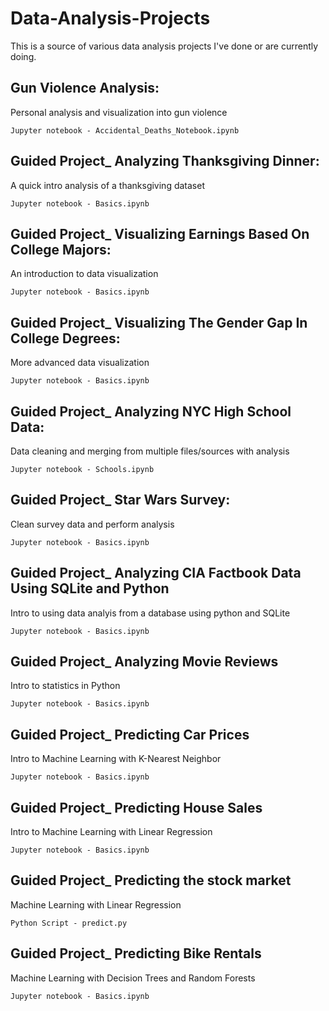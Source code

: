 # Data-Analysis-Projects
This is a source of various data analysis projects I've done or are currently doing.

## Gun Violence Analysis: 
Personal analysis and visualization into gun violence

    Jupyter notebook - Accidental_Deaths_Notebook.ipynb

## Guided Project_ Analyzing Thanksgiving Dinner:
  A quick intro analysis of a thanksgiving dataset
    
    Jupyter notebook - Basics.ipynb
  
## Guided Project_ Visualizing Earnings Based On College Majors:
  An introduction to data visualization
    
    Jupyter notebook - Basics.ipynb
  
## Guided Project_ Visualizing The Gender Gap In College Degrees:
  More advanced data visualization
    
    Jupyter notebook - Basics.ipynb
    
## Guided Project_ Analyzing NYC High School Data:
  Data cleaning and merging from multiple files/sources with analysis
  
    Jupyter notebook - Schools.ipynb

## Guided Project_ Star Wars Survey:
  Clean survey data and perform analysis
  
    Jupyter notebook - Basics.ipynb
    
## Guided Project_ Analyzing CIA Factbook Data Using SQLite and Python
  Intro to using data analyis from a database using python and SQLite

    Jupyter notebook - Basics.ipynb

## Guided Project_ Analyzing Movie Reviews
  Intro to statistics in Python

    Jupyter notebook - Basics.ipynb

## Guided Project_ Predicting Car Prices
  Intro to Machine Learning with K-Nearest Neighbor

    Jupyter notebook - Basics.ipynb

## Guided Project_ Predicting House Sales
  Intro to Machine Learning with Linear Regression

    Jupyter notebook - Basics.ipynb

## Guided Project_ Predicting the stock market
  Machine Learning with Linear Regression

    Python Script - predict.py

## Guided Project_ Predicting Bike Rentals
  Machine Learning with Decision Trees and Random Forests

    Jupyter notebook - Basics.ipynb